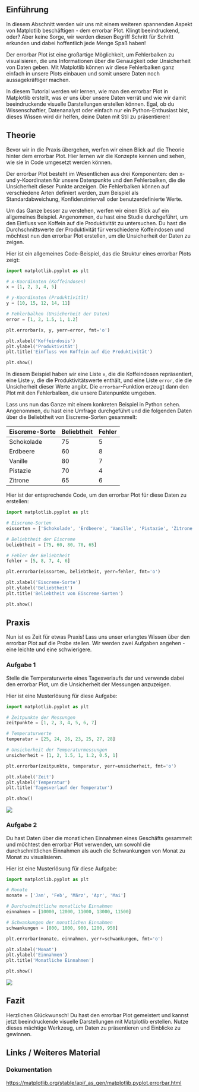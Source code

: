 ## Einführung

In diesem Abschnitt werden wir uns mit einem weiteren spannenden Aspekt von Matplotlib beschäftigen - dem errorbar Plot. Klingt beeindruckend, oder? Aber keine Sorge, wir werden diesen Begriff Schritt für Schritt erkunden und dabei hoffentlich jede Menge Spaß haben!

Der errorbar Plot ist eine großartige Möglichkeit, um Fehlerbalken zu visualisieren, die uns Informationen über die Genauigkeit oder Unsicherheit von Daten geben. Mit Matplotlib können wir diese Fehlerbalken ganz einfach in unsere Plots einbauen und somit unsere Daten noch aussagekräftiger machen.

In diesem Tutorial werden wir lernen, wie man den errorbar Plot in Matplotlib erstellt, was er uns über unsere Daten verrät und wie wir damit beeindruckende visuelle Darstellungen erstellen können. Egal, ob du Wissenschaftler, Datenanalyst oder einfach nur ein Python-Enthusiast bist, dieses Wissen wird dir helfen, deine Daten mit Stil zu präsentieren!

## Theorie

Bevor wir in die Praxis übergehen, werfen wir einen Blick auf die Theorie hinter dem errorbar Plot. Hier lernen wir die Konzepte kennen und sehen, wie sie in Code umgesetzt werden können.

Der errorbar Plot besteht im Wesentlichen aus drei Komponenten: den x- und y-Koordinaten für unsere Datenpunkte und den Fehlerbalken, die die Unsicherheit dieser Punkte anzeigen. Die Fehlerbalken können auf verschiedene Arten definiert werden, zum Beispiel als Standardabweichung, Konfidenzintervall oder benutzerdefinierte Werte.

Um das Ganze besser zu verstehen, werfen wir einen Blick auf ein allgemeines Beispiel. Angenommen, du hast eine Studie durchgeführt, um den Einfluss von Koffein auf die Produktivität zu untersuchen. Du hast die Durchschnittswerte der Produktivität für verschiedene Koffeindosen und möchtest nun den errorbar Plot erstellen, um die Unsicherheit der Daten zu zeigen.

Hier ist ein allgemeines Code-Beispiel, das die Struktur eines errorbar Plots zeigt:

```python
import matplotlib.pyplot as plt

# x-Koordinaten (Koffeindosen)
x = [1, 2, 3, 4, 5]

# y-Koordinaten (Produktivität)
y = [10, 15, 12, 14, 11]

# Fehlerbalken (Unsicherheit der Daten)
error = [1, 2, 1.5, 1, 1.2]

plt.errorbar(x, y, yerr=error, fmt='o')

plt.xlabel('Koffeindosis')
plt.ylabel('Produktivität')
plt.title('Einfluss von Koffein auf die Produktivität')

plt.show()
```

In diesem Beispiel haben wir eine Liste `x`, die die Koffeindosen repräsentiert, eine Liste `y`, die die Produktivitätswerte enthält, und eine Liste `error`, die die Unsicherheit dieser Werte angibt. Die `errorbar`-Funktion erzeugt dann den Plot mit den Fehlerbalken, die unsere Datenpunkte umgeben.

Lass uns nun das Ganze mit einem konkreten Beispiel in Python sehen. Angenommen, du hast eine Umfrage durchgeführt und die folgenden Daten über die Beliebtheit von Eiscreme-Sorten gesammelt:

| Eiscreme-Sorte | Beliebtheit | Fehler |
| -------------- | ----------- | ------ |
| Schokolade     | 75          | 5      |
| Erdbeere       | 60          | 8      |
| Vanille        | 80          | 7      |
| Pistazie       | 70          | 4      |
| Zitrone        | 65          | 6      |

Hier ist der entsprechende Code, um den errorbar Plot für diese Daten zu erstellen:

```python
import matplotlib.pyplot as plt

# Eiscreme-Sorten
eissorten = ['Schokolade', 'Erdbeere', 'Vanille', 'Pistazie', 'Zitrone']

# Beliebtheit der Eiscreme
beliebtheit = [75, 60, 80, 70, 65]

# Fehler der Beliebtheit
fehler = [5, 8, 7, 4, 6]

plt.errorbar(eissorten, beliebtheit, yerr=fehler, fmt='o')

plt.xlabel('Eiscreme-Sorte')
plt.ylabel('Beliebtheit')
plt.title('Beliebtheit von Eiscreme-Sorten')

plt.show()
```

## Praxis

Nun ist es Zeit für etwas Praxis! Lass uns unser erlangtes Wissen über den errorbar Plot auf die Probe stellen. Wir werden zwei Aufgaben angehen - eine leichte und eine schwierigere.

### Aufgabe 1

Stelle die Temperaturwerte eines Tagesverlaufs dar und verwende dabei den errorbar Plot, um die Unsicherheit der Messungen anzuzeigen.

Hier ist eine Musterlösung für diese Aufgabe:

```python
import matplotlib.pyplot as plt

# Zeitpunkte der Messungen
zeitpunkte = [1, 2, 3, 4, 5, 6, 7]

# Temperaturwerte
temperatur = [25, 24, 26, 23, 25, 27, 28]

# Unsicherheit der Temperaturmessungen
unsicherheit = [1, 2, 1.5, 1, 1.2, 0.5, 1]

plt.errorbar(zeitpunkte, temperatur, yerr=unsicherheit, fmt='o')

plt.xlabel('Zeit')
plt.ylabel('Temperatur')
plt.title('Tagesverlauf der Temperatur')

plt.show()
```
![](https://github.com/janehlenb/Projektarbeit-ChatGPT-Python/blob/main/Images/Darstellung/Plottypen/Statistiken/errorbar/ms_aufgabe1.png)

### Aufgabe 2
Du hast Daten über die monatlichen Einnahmen eines Geschäfts gesammelt und möchtest den errorbar Plot verwenden, um sowohl die durchschnittlichen Einnahmen als auch die Schwankungen von Monat zu Monat zu visualisieren.

Hier ist eine Musterlösung für diese Aufgabe:

```python
import matplotlib.pyplot as plt

# Monate
monate = ['Jan', 'Feb', 'März', 'Apr', 'Mai']

# Durchschnittliche monatliche Einnahmen
einnahmen = [10000, 12000, 11000, 13000, 11500]

# Schwankungen der monatlichen Einnahmen
schwankungen = [800, 1000, 900, 1200, 950]

plt.errorbar(monate, einnahmen, yerr=schwankungen, fmt='o')

plt.xlabel('Monat')
plt.ylabel('Einnahmen')
plt.title('Monatliche Einnahmen')

plt.show()
```
![](https://github.com/janehlenb/Projektarbeit-ChatGPT-Python/blob/main/Images/Darstellung/Plottypen/Statistiken/errorbar/ms_aufgabe2.png)

## Fazit
Herzlichen Glückwunsch! Du hast den errorbar Plot gemeistert und kannst jetzt beeindruckende visuelle Darstellungen mit Matplotlib erstellen. Nutze dieses mächtige Werkzeug, um Daten zu präsentieren und Einblicke zu gewinnen.

## Links / Weiteres Material
### Dokumentation
https://matplotlib.org/stable/api/_as_gen/matplotlib.pyplot.errorbar.html